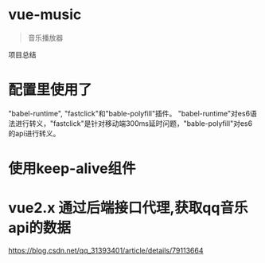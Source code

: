 # vue-music

> 音乐播放器

项目总结
# 配置里使用了
  "babel-runtime", "fastclick"和"bable-polyfill"插件。 "babel-runtime"对es6语法进行转义，"fastclick"是针对移动端300ms延时问题，"bable-polyfill"对es6的api进行转义。
# 使用keep-alive组件
# vue2.x 通过后端接口代理,获取qq音乐api的数据
https://blog.csdn.net/qq_31393401/article/details/79113664
